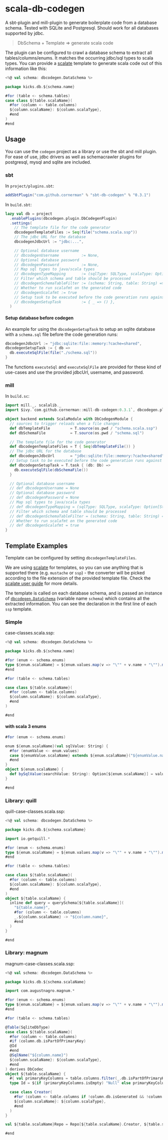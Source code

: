 # scala-db-codegen

A sbt-plugin and mill-plugin to generate boilerplate code from a database schema. Tested with SQLite and Postgresql. Should work for all databases supported by jdbc.

> DbSchema + Template => generate scala code

The plugin can be configured to crawl a database schema to extract all tables/columns/enums. It matches the occurring jdbc/sql types to scala types.
You can provide a [scalate](https://scalate.github.io/scalate/) template to generate scala code out of this information like this:
```scala
<%@ val schema: dbcodegen.DataSchema %>

package kicks.db.${schema.name}

#for (table <- schema.tables)
case class ${table.scalaName}(
  #for (column <- table.columns)
  ${column.scalaName}: ${column.scalaType},
  #end
)
#end
```


## Usage

You can use the `codegen` project as a library or use the sbt and mill plugin.
For ease of use, jdbc drivers as well as schemacrawler plugins for postgresql, mysql and sqlite are included.

### sbt

In `project/plugins.sbt`:
```sbt
addSbtPlugin("com.github.cornerman" % "sbt-db-codegen" % "0.3.1")
```

In `build.sbt`:
```sbt
lazy val db = project
  .enablePlugins(dbcodegen.plugin.DbCodegenPlugin)
  .settings(
    // The template file for the code generator
    dbcodegenTemplateFiles := Seq(file("schema.scala.ssp"))
    // The jdbc URL for the database
    dbcodegenJdbcUrl := "jdbc:...",

    // Optional database username
    // dbcodegenUsername          := None,
    // Optional database password
    // dbcodegenPassword          := None,
    // Map sql types to java/scala types
    // dbcodegenTypeMapping       := (sqlType: SQLType, scalaType: Option[String]) => scalaType,
    // Filter which schema and table should be processed
    // dbcodegenSchemaTableFilter := (schema: String, table: String) => true
    // Whether to run scalafmt on the generated code
    // dbcodegenScalafmt := true
    // Setup task to be executed before the code generation runs against the database
    // dbcodegenSetupTask         := { _ => () },
  )
```

#### Setup database before codegen

An example for using the `dbcodegenSetupTask` to setup an sqlite database with a `schema.sql` file before the code generation runs:
```sbt
dbcodegenJdbcUrl := "jdbc:sqlite:file::memory:?cache=shared",
dbcodegenSetupTask := { db =>
  db.executeSqlFile(file("./schema.sql"))
}
```

The functions `executeSql` and `executeSqlFile` are provided for these kind of use-cases and use the provided jdbcUrl, username, and password.


### mill

In `build.sc`:
```scala
import mill._, scalalib._
import $ivy.`com.github.cornerman::mill-db-codegen:0.3.1`, dbcodegen.plugin._

object backend extends ScalaModule with DbCodegenModule {
  // sources to trigger reloads when a file changes
  def dbTemplateFile         = T.source(os.pwd / "schema.scala.ssp")
  def dbSchemaFile           = T.source(os.pwd / "schema.sql")

  // The template file for the code generator
  def dbcodegenTemplateFiles = T { Seq(dbTemplateFile()) }
  // The jdbc URL for the database
  def dbcodegenJdbcUrl       = "jdbc:sqlite:file::memory:?cache=shared"
  // Setup task to be executed before the code generation runs against the database
  def dbcodegenSetupTask = T.task { (db: Db) =>
    db.executeSqlFile(dbSchemaFile())
  }

  // Optional database username
  // def dbcodegenUsername = None
  // Optional database password
  // def dbcodegenPassword = None
  // Map sql types to java/scala types
  // def dbcodegenTypeMapping = (sqlType: SQLType, scalaType: Option[String]) => scalaType
  // Filter which schema and table should be processed
  // def dbcodegenSchemaTableFilter = (schema: String, table: String) => true
  // Whether to run scalafmt on the generated code
  // def dbcodegenScalafmt = true
}
```

## Template Examples

Template can be configured by setting `dbcodegenTemplateFiles`.

We are using [scalate](https://scalate.github.io/scalate/) for templates, so you can use anything that is supported there (e.g. `mustache` or `ssp`) - the converter will be picked according to the file extension of the provided template file. Check the [scalate user guide](https://scalate.github.io/scalate/documentation/user-guide.html) for more details.

The template is called on each database schema, and is passed an instance of [`dbcodegen.DataSchema`](codegen/src/main/scala/dbcodegen/DataSchema.scala) (variable name `schema`) which contains all the extracted information.
You can see the declaration in the first line of each `ssp` template.

### Simple

case-classes.scala.ssp:
```scala
<%@ val schema: dbcodegen.DataSchema %>

package kicks.db.${schema.name}

#for (enum <- schema.enums)
type ${enum.scalaName} = ${enum.values.map(v => "\"" + v.name + "\"").mkString(" | ")}
#end

#for (table <- schema.tables)

case class ${table.scalaName}(
  #for (column <- table.columns)
  ${column.scalaName}: ${column.scalaType},
  #end
)

#end
```

#### with scala 3 enums

```scala
#for (enum <- schema.enums)

enum ${enum.scalaName}(val sqlValue: String) {
  #for (enumValue <- enum.values)
  case ${enumValue.scalaName} extends ${enum.scalaName}("${enumValue.name}")
  #end
}
object ${enum.scalaName} {
  def bySqlValue(searchValue: String): Option[${enum.scalaName}] = values.find(_.sqlValue == searchValue)
}

#end
```

### Library: quill

quill-case-classes.scala.ssp:
```scala
<%@ val schema: dbcodegen.DataSchema %>

package kicks.db.${schema.scalaName}

import io.getquill.*

#for (enum <- schema.enums)
type ${enum.scalaName} = ${enum.values.map(v => "\"" + v.name + "\"").mkString(" | ")}
#end

#for (table <- schema.tables)

case class ${table.scalaName}(
  #for (column <- table.columns)
  ${column.scalaName}: ${column.scalaType},
  #end
)
object ${table.scalaName} {
  inline def query = querySchema[${table.scalaName}](
    "${table.name}",
    #for (column <- table.columns)
    _.${column.scalaName} -> "${column.name}",
    #end
  )
}

#end
```

### Library: magnum

magnum-case-classes.scala.ssp:
```scala
<%@ val schema: dbcodegen.DataSchema %>

package kicks.db.${schema.scalaName}

import com.augustnagro.magnum.*

#for (enum <- schema.enums)
type ${enum.scalaName} = ${enum.values.map(v => "\"" + v.name + "\"").mkString(" | ")}
#end

#for (table <- schema.tables)

@Table(SqliteDbType)
case class ${table.scalaName}(
  #for (column <- table.columns)
  #if (column.db.isPartOfPrimaryKey)
  @Id
  #end
  @SqlName("${column.name}")
  ${column.scalaName}: ${column.scalaType},
  #end
) derives DbCodec
object ${table.scalaName} {
  #{ val primaryKeyColumns = table.columns.filter(_.db.isPartOfPrimaryKey)}#
  type Id = ${if (primaryKeyColumns.isEmpty) "Null" else primaryKeyColumns.map(_.scalaType).mkString("(", ", ", ")")}

  case class Creator(
    #for (column <- table.columns if !column.db.isGenerated && !column.db.hasDefaultValue && !column.db.isAutoIncremented)
    ${column.scalaName}: ${column.scalaType},
    #end
  )
}

val ${table.scalaName}Repo = Repo[${table.scalaName}.Creator, ${table.scalaName}, ${table.scalaName}.Id]

#end
```
